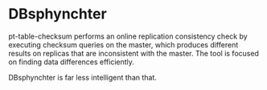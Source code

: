 DBsphynchter
============

pt-table-checksum performs an online replication consistency check by executing checksum queries on the master, which produces different results on replicas that are inconsistent with the master.  The tool is focused on finding data differences efficiently.

DBsphynchter is far less intelligent than that.
